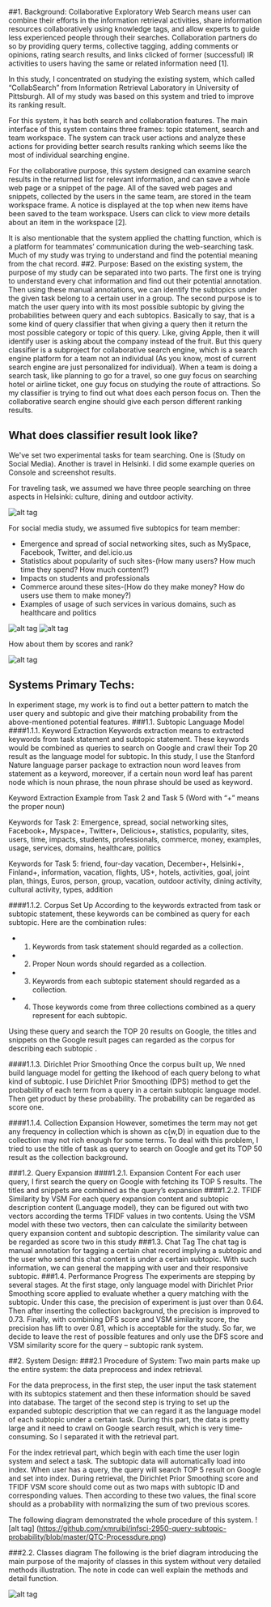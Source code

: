 
##1.	Background:
Collaborative Exploratory Web Search means user can combine their efforts in the information retrieval activities, share information resources collaboratively using knowledge tags, and allow experts to guide less experienced people through their searches. Collaboration partners do so by providing query terms, collective tagging, adding comments or opinions, rating search results, and links clicked of former (successful) IR activities to users having the same or related information need [1].

In this study, I concentrated on studying the existing system, which called “CollabSearch” from Information Retrieval Laboratory in University of Pittsburgh.  All of my study was based on this system and tried to improve its ranking result. 

For this system, it has both search and collaboration features. The main interface of this system contains three frames: topic statement, search and team workspace. The system can track user actions and analyze these actions for providing better search results ranking which seems like the most of individual searching engine. 

For the collaborative purpose, this system designed can examine search results in the returned list for relevant information, and can save a whole web page or a snippet of the page. All of the saved web pages and snippets, collected by the users in the same team, are stored in the team workspace frame. A notice is displayed at the top when new items have been saved to the team workspace. Users can click to view more details about an item in the workspace [2]. 

It is also mentionable that the system applied the chatting function, which is a platform for teammates’ communication during the web-searching task. Much of my study was trying to understand and find the potential meaning from the chat record. 
##2.	Purpose:
Based on the existing system, the purpose of my study can be separated into two parts. The first one is trying to understand every chat information and find out their potential annotation. Then using these manual annotations, we can identify the subtopics under the given task belong to a certain user in a group.  The second purpose is to match the user query into with its most possible subtopic by giving the probabilities between query and each subtopics. Basically to say, that is a some kind of query classifier that when giving a query then it return the most possible category or topic of this query. Like, giving Apple, then it will identify user is asking about the company instead of the fruit. But this query classifier is a subproject for collaborative search engine, which is a search engine platform for a team not an individual (As you know, most of current search engine are just personalized for individual). When a team is doing a search task, like planning to go for a travel, so one guy focus on searching hotel or airline ticket, one guy focus on studying the route of attractions. So my classifier is trying to find out what does each person focus on. Then the collaborative search engine should give each person different ranking results. 


## What does classifier result look like?
We've set two experimental tasks for team searching. One is (Study on Social Media). Another is travel in Helsinki. I did some example queries on Console and screenshot results. 

For traveling task, we assumed we have three people searching on three aspects in Helsinki: culture, dining and outdoor activity.

![alt tag](https://github.com/xmruibi/infsci-2950-query-subtopic-probability/blob/master/TravelTask.png)


For social media study, we assumed five subtopics for team member:

 - Emergence and spread of social networking sites, such as MySpace, Facebook, Twitter, and del.icio.us
 - Statistics about popularity of such sites-(How many users? How much time they spend? How much content?)
 - Impacts on students and professionals
 - Commerce around these sites-(How do they make money? How do users use them to make money?)
 - Examples of usage of such services in various domains, such as healthcare and politics

![alt tag](https://github.com/xmruibi/infsci-2950-query-subtopic-probability/blob/master/SocialMedia1.png)
![alt tag](https://github.com/xmruibi/infsci-2950-query-subtopic-probability/blob/master/SocialMedia2.png) 

How about them by scores and rank?

![alt tag](https://github.com/xmruibi/infsci-2950-query-subtopic-probability/blob/master/SocialMedia3.png)

## Systems Primary Techs:
In experiment stage, my work is to find out a better pattern to match the user query and subtopic and give their matching probability from the above-mentioned potential features. 
###1.1.	Subtopic Language Model
####1.1.1.	Keyword Extraction
Keywords extraction means to extracted keywords from task statement and subtopic statement. These keywords would be combined as queries to search on Google and crawl their Top 20 result as the language model for subtopic. 
In this study, I use the Stanford Nature language parser package to extraction noun word leaves from statement as a keyword, moreover, if a certain noun word leaf has parent node which is noun phrase, the noun phrase should be used as keyword.

Keyword Extraction Example from Task 2 and Task 5
(Word with “+” means the proper noun)

Keywords for Task 2: 
Emergence, spread, social networking sites, Facebook+, Myspace+, Twitter+, Delicious+, statistics, popularity, sites, users, time, impacts, students, professionals, commerce, money, examples, usage, services, domains, healthcare, politics

Keywords for Task 5:
 friend, four-day vacation, December+, Helsinki+, Finland+, information, vacation, flights, US+, hotels, activities, goal, joint plan, things, Euros, person, group, vacation, outdoor activity, dining activity, cultural activity, types, addition

####1.1.2.	Corpus Set Up
According to the keywords extracted from task or subtopic statement, these keywords can be combined as query for each subtopic. Here are the combination rules: 

 - 1)	Keywords from task statement should regarded as a collection. 
 - 2)	Proper Noun words should regarded as a collection.
 - 3)	Keywords from each subtopic statement should regarded as a collection.
 - 4)	Those keywords come from three collections combined as a query represent for each subtopic.

Using these query and search the TOP 20 results on Google, the titles and snippets on the Google result pages can regarded as the corpus for describing each subtopic .

####1.1.3.	Dirichlet Prior Smoothing
Once the corpus built up, We nned build language model for getting the likehood of each query belong to what kind of subtopic. I use Dirichlet Prior Smoothing (DPS) method to get the probability of each term from a query in a certain subtopic language model. Then get product by these probability. The probability can be regarded as score one.

####1.1.4.	Collection Expansion
However, sometimes the term may not get any frequency in collection which is shown as c(w,D) in equation due to the collection may not rich enough for some terms. To deal with this problem, I tried to use the title of task as query to search on Google and get its TOP 50 result as the collection background.

###1.2.	Query Expansion
####1.2.1.	Expansion Content
For each user query, I first search the query on Google with fetching its TOP 5 results. The titles and snippets are combined as the query’s expansion
####1.2.2.	TFIDF Similarity by VSM
For each query expansion content and subtopic description content (Language model), they can be figured out with two vectors according the terms TFIDF values in two contents. Using the VSM model with these two vectors, then can calculate the similarity between query expansion content and subtopic description. The similarity value can be regarded as score two in this study
###1.3.	Chat Tag
The chat tag is manual annotation for tagging a certain chat record implying a subtopic and the user who send this chat content is under a certain subtopic. With such information, we can general the mapping with user and their responsive subtopic.
###1.4.	Performance Progress
The experiments are stepping by several stages. At the first stage, only language model with Dirichlet Prior Smoothing score applied to evaluate whether a query matching with the subtopic. Under this case, the precision  of experiment is just over than 0.64. Then after inserting the collection background, the precision is improved to 0.73. Finally, with combining DFS score and VSM similarity score, the precision has lift to over 0.81, which is acceptable for the study. So far, we decide to leave the rest of possible features and only use the DFS score and VSM similarity score for the query – subtopic rank system.

##2. System Design:
###2.1 Procedure of System: 
Two main parts make up the entire system: the data preprocess and index retrieval. 

For the data preprocess, in the first step, the user input the task statement with its subtopics statement and then these information should be saved into database. 
The target of the second step is trying to set up the expanded subtopic description that we can regard it as the language model of each subtopic under a certain task. During this part, the data is pretty large and it need to crawl on Google search result, which is very time-consuming. So I separated it with the retrieval part. 

For the index retrieval part, which begin with each time the user login system and select a task. The subtopic data will automatically load into index. When user has a query, the query will search TOP 5 result on Google and set into index. During retrieval, the Dirichlet Prior Smoothing score and TFIDF VSM score should come out as two maps with subtopic ID and corresponding values. Then according to these two values, the final score should as a probability with normalizing the sum of two previous scores.

The following diagram demonstrated the whole procedure of this system. 
![alt tag] (https://github.com/xmruibi/infsci-2950-query-subtopic-probability/blob/master/QTC-Processdure.png)


###2.2.	Classes diagram
The following is the brief diagram introducing the main purpose of the majority of classes in this system without very detailed methods illustration. The note in code can well explain the methods and detail function. 

![alt tag](https://github.com/xmruibi/infsci-2950-query-subtopic-probability/blob/master/Untitled%20Diagram.png)
